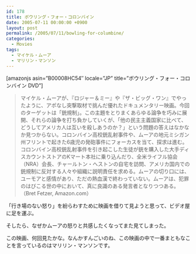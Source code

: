 ```yaml
---
id: 178
title: ボウリング・フォー・コロンバイン
date: 2005-07-11 00:00:00 +0900
layout: post
permalink: /2005/07/11/bowling-for-columbine/
categories:
  - Movies
tags:
  - マイケル・ムーア
  - マリリン・マンソン
---
```

[amazonjs asin=&#8221;B00008HC54&#8243; locale=&#8221;JP&#8221; title=&#8221;ボウリング・フォー・コロンバイン DVD&#8221;]

<!--more-->

> マイケル・ムーアが、『ロジャー＆ミー』や『ザ・ビッグ・ワン』でやったように、アポなし突撃取材で挑んだ優れたドキュメンタリー映画。今回のターゲットは「銃規制」。この主題をとりまくあらゆる論争を巧みに展開、それらの論争を打ち負かしていくが、「他の民主主義国家に比べて、どうしてアメリカ人は互いを殺しあうのか？」という問題の答えはなかなか見つからない。コロンバイン高校銃乱射事件や、ムーアの地元ミシガン州フリントで起きた6歳児の発砲事件にフォーカスを当て、探求は進む。コロンバイン高校銃乱射事件を引き起こした生徒が銃を購入した大手ディスカウントストアのKマート本社に乗り込んだり、全米ライフル協会（NRA）会長、チャールトン・へストンの自宅を訪問、アメリカ国内での銃規制に反対する人々や組織に説明責任を求める。ムーアの切り口には、ユーモアと感情があり、ただの熱血漢で終わっていない。ムーアは、犯罪のはびこる世の中において、真に良識のある発言者となりつつある。（Bret Fetzer, Amazon.com）

「行き場のない怒り」を紛らわすために映画を借りて見ようと思って、ビデオ屋に足を運ぶ。
  
そしたら、なぜかムーアの怒りと共感したくなってまた見てしまった。
  
この映画、何回見たかな。なんかすんごいのね、この映画の中で一番まともなことを言っているのはマリリン・マンソンです。
